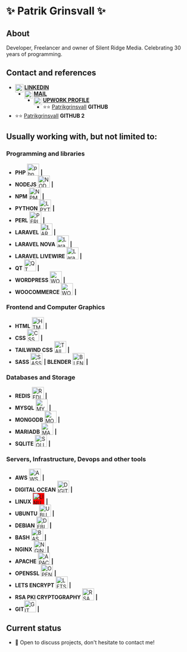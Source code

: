 # ✨ Patrik Grinsvall ✨

## About
Developer, Freelancer and owner of Silent Ridge Media. Celebrating 30 years of programming.

## Contact and references
-  <a href="https://www.linkedin.com/in/patrikgrinsvall/"><img align="left" alt="LinkedIn" width="22px" src="https://www.vectorlogo.zone/logos/linkedin/linkedin-icon.svg" />**LINKEDIN**</a>
-  <a href="patrik@silentridge.io"><img align="left" alt="'Gmail" width="22px" src="https://www.vectorlogo.zone/logos/gmail/gmail-icon.svg" />**MAIL**</a>
-  <a href="https://www.upwork.com/f/patrikgrinsvall3/"><img align="left" alt="LinkedIn" width="22px" src="https://www.vectorlogo.zone/logos/upwork/upwork-icon.svg" />**UPWORK PROFILE**</a>
-  ⭐️⭐️ [Patrikgrinsvall](https://github.com/patrikgrinsvall) **GITHUB**
-  ⭐️⭐️ [Patrikgrinsvall](https://github.com/silentpatrik) **GITHUB 2**


## Usually working with, but not limited to:

### Programming and libraries
-  **PHP** <img alt="php" valign="bottom" height="32px" src="https://www.vectorlogo.zone/logos/php/php-icon.svg" />  **|** 
-  **NODEJS** <img alt="NODEJS" valign="bottom" height="32px" src="https://cdn.jsdelivr.net/npm/simple-icons@3.1.0/icons/node-dot-js.svg" /> **|** 
-  **NPM** <img alt="NPM" valign="bottom" height="32px" src="https://www.vectorlogo.zone/logos/npmjs/npmjs-ar21.svg" /> **|** 
-  **PYTHON** <img alt="LPYTHONaravel" valign="bottom" height="32px" src="https://www.vectorlogo.zone/logos/python/python-icon.svg" /> **|** 
-  **PERL** <img alt="PERL" valign="bottom" height="32px" src="https://www.vectorlogo.zone/logos/perl/perl-icon.svg" /> **|** 
-  **LARAVEL** <img alt="LARAVEL" valign="bottom" height="32px" src="https://www.vectorlogo.zone/logos/laravel/laravel-icon.svg" /> **|** 
-  **LARAVEL NOVA** <img alt="Laravel NOVA" valign="bottom" height="32px" src="https://www.iconbolt.com/preview/twitter/coreui-brand/laravel-nova.svg" /> **|** 
-  **LARAVEL LIVEWIRE** <img alt="Laravel LIVEWIRE" valign="bottom" height="32px" src="https://github.com/detain/svg-logos/blob/master/svg/livewire.svg" /> **|** 
-  **QT** <img alt="QT" valign="bottom" height="32px" src="https://cdn.jsdelivr.net/gh/devicons/devicon/icons/qt/qt-original.svg" /> **|** 
-  **WORDPRESS** <img alt="WORDPRESS" valign="bottom" height="32px" src="https://www.vectorlogo.zone/logos/wordpress/wordpress-icon.svg" /> **|** 
-  **WOOCOMMERCE** <img alt="WOOCOMMERCE" valign="bottom" height="32px"  src="https://raw.githubusercontent.com/rdimascio/icons/932c4cf6c9e2031abeca1c164baa0f76785c16fe/icons/woocommerce.svg" /> **|** 



### Frontend and Computer Graphics
-  **HTML** <img alt="HTML" valign="bottom" height="32px" src="https://www.vectorlogo.zone/logos/w3_html5/w3_html5-icon.svg" /> **|** 
-  **CSS** <img alt="CSS" valign="bottom" height="32px" src="https://www.vectorlogo.zone/logos/w3_css/w3_css-ar21.svg" /> **|** 
-  **TAILWIND CSS** <img alt="TAILWIND CSS" valign="bottom" height="32px" src="https://www.vectorlogo.zone/logos/tailwindcss/tailwindcss-icon.svg" /> **|** 
-  **SASS** <img alt="SASS" valign="bottom" height="32px" src="https://www.vectorlogo.zone/logos/sass-lang/sass-lang-ar21.svg" /> **|** 
  **BLENDER** <img alt="BLENDER 3D" valign="bottom" height="32px" src="https://raw.githubusercontent.com/shgysk8zer0/logos/2a5430335860a50c788905cf2f253b39278819ce/blender.svg" /> **|** 



### Databases and Storage
-  **REDIS** <img alt="REDIS" valign="bottom" height="32px" src="https://www.vectorlogo.zone/logos/redis/redis-icon.svg" /> **|** 
-  **MYSQL** <img alt="MYSQL" valign="bottom" height="32px" src="https://www.vectorlogo.zone/logos/mysql/mysql-icon.svg" /> **|** 
-  **MONGODB** <img alt="MONGODB" valign="bottom" height="32px" src="https://www.vectorlogo.zone/logos/mongodb/mongodb-icon.svg" /> **|** 
-  **MARIADB** <img alt="MARIADB" valign="bottom" height="32px" src="https://www.vectorlogo.zone/logos/mariadb/mariadb-icon.svg" /> **|** 
-  **SQLITE** <img alt="SQLITE" valign="bottom" height="32px" src="https://www.vectorlogo.zone/logos/sqlite/sqlite-icon.svg" /> **|** 




### Servers, Infrastructure, Devops and other tools
-  **AWS** <img alt="AWS" valign="bottom" height="32px" src="https://www.vectorlogo.zone/logos/amazon_aws/amazon_aws-ar21.svg" /> **|** 
-  **DIGITAL OCEAN** <img alt="DIGITAL OCEAN" valign="bottom" height="32px" src="https://www.vectorlogo.zone/logos/digitalocean/digitalocean-icon.svg" /> **|** 
-  **LINUX** <img alt="LINUX" valign="bottom" height="32px" style="background-color:red" src="https://www.vectorlogo.zone/logos/linux/linux-icon.svg" /> **|** 
-  **UBUNTU** <img alt="UBUNTU" valign="bottom" height="32px" style="text :red" src="https://cdn.jsdelivr.net/npm/simple-icons@3.1.0/icons/ubuntu.svg" /> **|** 
-  **DEBIAN** <img alt="DEBIAN" valign="bottom" height="32px" src="https://cdn.jsdelivr.net/gh/devicons/devicon/icons/debian/debian-original.svg" /> **|** 
-  **BASH** <img alt="BASH" valign="bottom" height="32px" src="https://www.vectorlogo.zone/logos/gnu_bash/gnu_bash-icon.svg" /> **|** 
-  **NGINX** <img alt="NGINX" valign="bottom" height="32px" src="https://www.vectorlogo.zone/logos/nginx/nginx-icon.svg" /> **|** 
-  **APACHE** <img alt="APACHE" valign="bottom" height="32px" src="https://www.vectorlogo.zone/logos/apache/apache-icon.svg" /> **|** 
-  **OPENSSL** <img alt="OPENSSL" valign="bottom" height="32px" src="https://www.vectorlogo.zone/logos/openssl/openssl-icon.svg" /> **|** 
-  **LETS ENCRYPT** <img alt="LETS ENCRYPT" valign="bottom" height="32px" src="https://www.vectorlogo.zone/logos/letsencrypt/letsencrypt-icon.svg" /> **|** 
-  **RSA PKI CRYPTOGRAPHY** <img alt="RSA PKI CRYPTOGRAPHY" valign="bottom" height="32px" src="https://www.vectorlogo.zone/logos/rsa/rsa-icon.svg" /> **|** 
-  **GIT**<img alt="GIT" valign="bottom" height="32px" src="https://cdn.jsdelivr.net/gh/devicons/devicon/icons/git/git-original.svg" /> **|** 




## Current status

- 💬 Open to discuss projects, don't hesitate to contact me!





